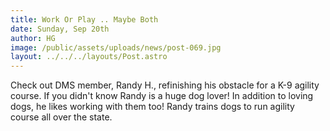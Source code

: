 ```yaml
---
title: Work Or Play .. Maybe Both
date: Sunday, Sep 20th
author: HG
image: /public/assets/uploads/news/post-069.jpg
layout: ../../../layouts/Post.astro
---
```


Check out DMS member, Randy H., refinishing his obstacle for a K-9 agility course. If you didn't know Randy is a huge dog lover! In addition to loving dogs, he likes working with them too! Randy trains dogs to run agility course all over the state.
